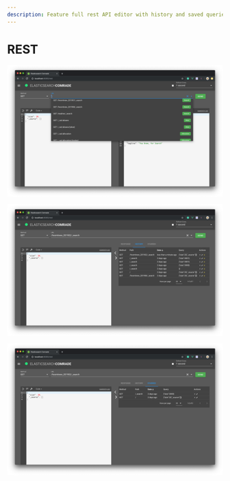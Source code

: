 ```yaml
---
description: Feature full rest API editor with history and saved queries
---
```


# REST

![Endpoint autocomplete \(extracted from elasticsearch&apos;s code\)](../.gitbook/assets/image%20%287%29.png)

![History](../.gitbook/assets/image%20%286%29.png)

![Starred queries](../.gitbook/assets/image%20%284%29.png)

